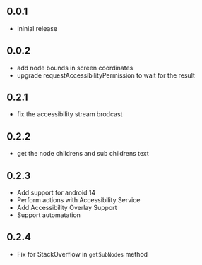 ## 0.0.1

- Ininial release

## 0.0.2

- add node bounds in screen coordinates
- upgrade requestAccessibilityPermission to wait for the result

## 0.2.1

- fix the accessibility stream brodcast

## 0.2.2

- get the node childrens and sub childrens text

## 0.2.3

- Add support for android 14
- Perform actions with Accessibility Service
- Add Accessibility Overlay Support
- Support automatation

## 0.2.4

- Fix for StackOverflow in `getSubNodes` method
